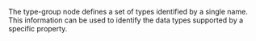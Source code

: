 The type-group node defines a set of types identified by a single name. This information can be used to identify the data types supported by a specific property.
